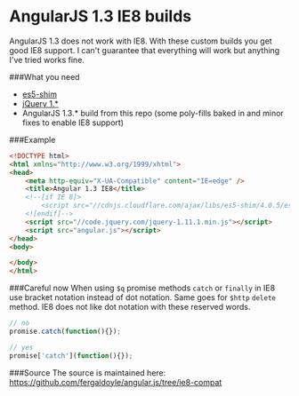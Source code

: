 AngularJS 1.3 IE8 builds
========================
AngularJS 1.3 does not work with IE8. With these custom builds you get good IE8 support. I can't guarantee that everything will work but anything I've tried works fine.

###What you need

* [es5-shim](https://github.com/es-shims/es5-shim)
* [jQuery 1.*](http://jquery.com/download/)
* AngularJS 1.3.* build from this repo (some poly-fills baked in and minor fixes to enable IE8 support)

###Example
```html
<!DOCTYPE html>
<html xmlns="http://www.w3.org/1999/xhtml">
<head>
	<meta http-equiv="X-UA-Compatible" content="IE=edge" />
	<title>Angular 1.3 IE8</title>
	<!--[if IE 8]>
		<script src="//cdnjs.cloudflare.com/ajax/libs/es5-shim/4.0.5/es5-shim.min.js"></script>
	<![endif]-->
	<script src="//code.jquery.com/jquery-1.11.1.min.js"></script>
	<script src="angular.js"></script>
</head>
<body>

</body>
</html>
```



###Careful now
When using `$q` promise methods `catch` or `finally` in IE8 use bracket notation instead of dot notation. Same goes for `$http` `delete` method. IE8 does not like dot notation with these reserved words.
```javascript
// no
promise.catch(function(){});

// yes
promise['catch'](function(){});
```





###Source
The source is maintained here:
https://github.com/fergaldoyle/angular.js/tree/ie8-compat


